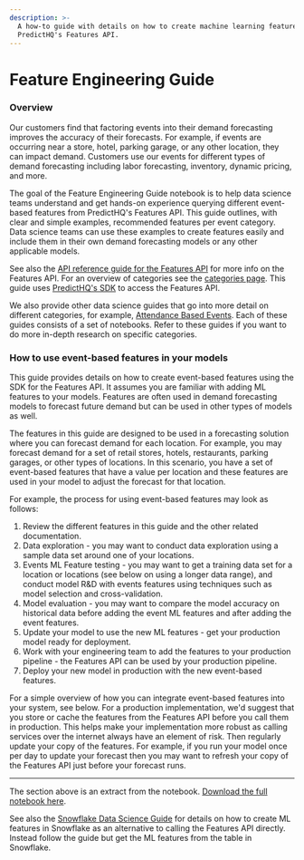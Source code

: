 ```yaml
---
description: >-
  A how-to guide with details on how to create machine learning features using
  PredictHQ's Features API.
---
```


# Feature Engineering Guide

### Overview

Our customers find that factoring events into their demand forecasting improves the accuracy of their forecasts. For example, if events are occurring near a store, hotel, parking garage, or any other location, they can impact demand. Customers use our events for different types of demand forecasting including labor forecasting, inventory, dynamic pricing, and more.

The goal of the Feature Engineering Guide notebook is to help data science teams understand and get hands-on experience querying different event-based features from PredictHQ's Features API. This guide outlines, with clear and simple examples, recommended features per event category. Data science teams can use these examples to create features easily and include them in their own demand forecasting models or any other applicable models.

See also the [API reference guide for the Features API](../../../api/features/get-features.md) for more info on the Features API. For an overview of categories see the [categories page](../../predicthq-data/event-categories/). This guide uses [PredictHQ's SDK](../../../integrations/sdks/python-sdk.md) to access the Features API.

We also provide other data science guides that go into more detail on different categories, for example, [Attendance Based Events](../events-api-guides/attendance-based-events-data-science-guides.md). Each of these guides consists of a set of notebooks. Refer to these guides if you want to do more in-depth research on specific categories.

### How to use event-based features in your models

This guide provides details on how to create event-based features using the SDK for the Features API. It assumes you are familiar with adding ML features to your models. Features are often used in demand forecasting models to forecast future demand but can be used in other types of models as well.

The features in this guide are designed to be used in a forecasting solution where you can forecast demand for each location. For example, you may forecast demand for a set of retail stores, hotels, restaurants, parking garages, or other types of locations. In this scenario, you have a set of event-based features that have a value per location and these features are used in your model to adjust the forecast for that location.

For example, the process for using event-based features may look as follows:

1. Review the different features in this guide and the other related documentation.
2. Data exploration - you may want to conduct data exploration using a sample data set around one of your locations.
3. Events ML Feature testing - you may want to get a training data set for a location or locations (see below on using a longer data range), and conduct model R\&D with events features using techniques such as model selection and cross-validation.
4. Model evaluation - you may want to compare the model accuracy on historical data before adding the event ML features and after adding the event features.
5. Update your model to use the new ML features - get your production model ready for deployment.
6. Work with your engineering team to add the features to your production pipeline - the Features API can be used by your production pipeline.
7. Deploy your new model in production with the new event-based features.

For a simple overview of how you can integrate event-based features into your system, see below. For a production implementation, we'd suggest that you store or cache the features from the Features API before you call them in production. This helps make your implementation more robust as calling services over the internet always have an element of risk. Then regularly update your copy of the features. For example, if you run your model once per day to update your forecast then you may want to refresh your copy of the Features API just before your forecast runs.

***

The section above is an extract from the notebook. [Download the full notebook here](https://github.com/predicthq/phq-data-science-docs/blob/master/feature-engineering-guide/feature\_engineering\_guide.ipynb).

See also the [Snowflake Data Science Guide](../../../integrations/third-party-integrations/snowflake/snowflake-data-science-guide/) for details on how to create ML features in Snowflake as an alternative to calling the Features API directly. Instead follow the guide but get the ML features from the table in Snowflake.


